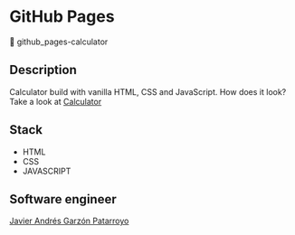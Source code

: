 # GitHub Pages
:open_file_folder: github_pages-calculator

## Description
Calculator build with vanilla HTML, CSS and JavaScript.
How does it look? Take a look at [Calculator](https://javierandresgp.github.io/github_pages-calculator/)

## Stack
* HTML
* CSS
* JAVASCRIPT

## Software engineer
[Javier Andrés Garzón Patarroyo](https://www.javierandresgp.com)
